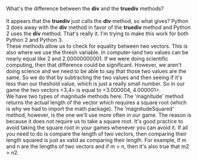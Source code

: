 What's the difference between the __div__ and the __truediv__ methods? 
<br><br>
 It appears that the __truediv__ just calls the __div__ method, so what gives?  Python 3 does away with the __div__ method in favor of the __truediv__ method and Python 2 uses the __div__ method.  That's really it.  I'm trying to make this work for both Python 2 and Python 3.
<br>
 These methods allow us to check for equality between two vectors.  This is also where we use the thresh variable. In computer-land two values can be nearly equal like 2 and 2.00000000001. If we were doing scientific computing, then that difference could be significant. However, we aren't doing science and we need to be able to say that those two values are the same. So we do that by subtracting the two values and then seeing if it's less than our theshold value, which is just a really small number. So in our game the two vectors <3,4> is equal to <3.000004, 4.000001>.
<br>
We have two types of magnitude methods here. The 'magnitude' method returns the actual length of the vector which requires a square root (which is why we had to import the math package). The 'magnitudeSquared' method, however, is the one we'll use more often in our game. The reason is because it does not require us to take a square root. It's good practice to avoid taking the square root in your games whenever you can avoid it. If all you need to do is compare the length of two vectors, then comparing their length squared is just as valid as comparing their length. For example, if m and n are the lengths of two vectors and if m > n, then it's also true that m2 > n2. 

